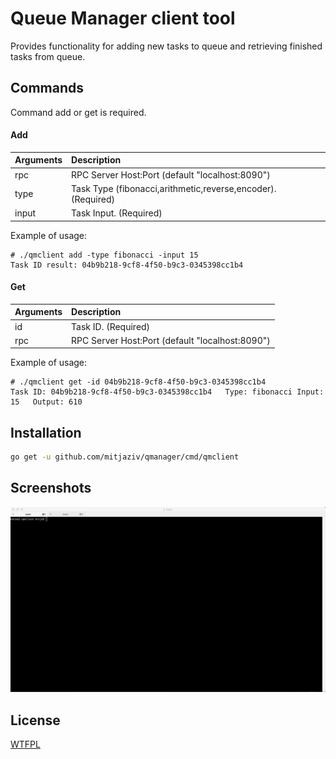 # Queue Manager client tool
Provides functionality for adding new tasks to queue and retrieving finished tasks from queue.

## Commands
Command add or get is required.

#### Add

| Arguments | Description                                                  |
|:----------|:-------------------------------------------------------------|
| rpc       | RPC Server Host:Port (default "localhost:8090")              |
| type      | Task Type (fibonacci,arithmetic,reverse,encoder). (Required) |
| input     | Task Input. (Required)                                       |

Example of usage:
~~~
# ./qmclient add -type fibonacci -input 15
Task ID result: 04b9b218-9cf8-4f50-b9c3-0345398cc1b4
~~~

#### Get

|Arguments | Description                                     |
|:---------|:------------------------------------------------|
| id       | Task ID. (Required)                             |
| rpc      | RPC Server Host:Port (default "localhost:8090") |

Example of usage:
~~~
# ./qmclient get -id 04b9b218-9cf8-4f50-b9c3-0345398cc1b4
Task ID: 04b9b218-9cf8-4f50-b9c3-0345398cc1b4	Type: fibonacci	Input: 15	Output: 610
~~~

## Installation

```bash
go get -u github.com/mitjaziv/qmanager/cmd/qmclient
```

## Screenshots

![](../../docs/qmclient.gif)

## License

[WTFPL]()
